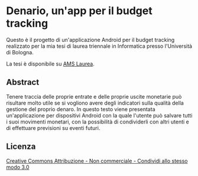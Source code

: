 # Denario, un'app per il budget tracking

Questo è il progetto di un'applicazione Android per il budget tracking realizzato per la mia tesi di laurea triennale in Informatica presso l'Università di Bologna.

La tesi è disponibile su [AMS Laurea](https://amslaurea.unibo.it/13262/).

## Abstract

Tenere traccia delle proprie entrate e delle proprie uscite monetarie può risultare molto utile se si vogliono avere degli indicatori sulla qualità della gestione del proprio denaro. 
In questo testo viene presentata un'applicazione per dispositivi Android con la quale l'utente può salvare tutti i suoi movimenti monetari, con la possibilità di condividerli con altri utenti e di effettuare previsioni su eventi futuri.

## Licenza

[Creative Commons Attribuzione - Non commerciale - Condividi allo stesso modo 3.0](https://creativecommons.org/licenses/by-nc-sa/3.0/it/deed.it)
